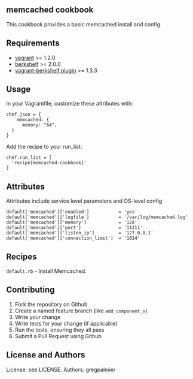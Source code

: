 memcached cookbook
------------------

This cookbook provides a basic memcached install and config.

Requirements
------------
* [vagrant](http://downloads.vagrantup.com/) >= 1.2.0
* [berkshelf](http://berkshelf.com/) >= 2.0.0
* [vagrant-berkshelf plugin](https://github.com/RiotGames/vagrant-berkshelf) >= 1.3.3

Usage
-----

In your Vagrantfile, customize these attributes with:

```
chef.json = {
    memcached: {
      memory: "64",
  }
}
```

Add the recipe to your run_list:
```
chef.run_list = [
  'recipe[memcached-cookbook]'
]
```

Attributes
----------

Attributes include service level parameters and OS-level config

```
default['memcached']['enabled']           = 'yes'
default['memcached']['logfile']           = '/var/log/memcached.log'
default['memcached']['memory']            = '128'
default['memcached']['port']              = '11211'
default['memcached']['listen_ip']         = '127.0.0.1'
default['memcached']['connection_limit']  = '1024'
```

Recipes
-------

`default.rb` - Install Memcached.

Contributing
------------

1. Fork the repository on Github
2. Create a named feature branch (like `add_component_x`)
3. Write your change
4. Write tests for your change (if applicable)
5. Run the tests, ensuring they all pass
6. Submit a Pull Request using Github

License and Authors
-------------------
License: see LICENSE.
Authors: gregpalmier
